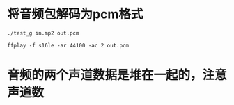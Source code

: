 # 将音频包解码为pcm格式

```
./test_g in.mp2 out.pcm

ffplay -f s16le -ar 44100 -ac 2 out.pcm
```
# 音频的两个声道数据是堆在一起的，注意声道数
